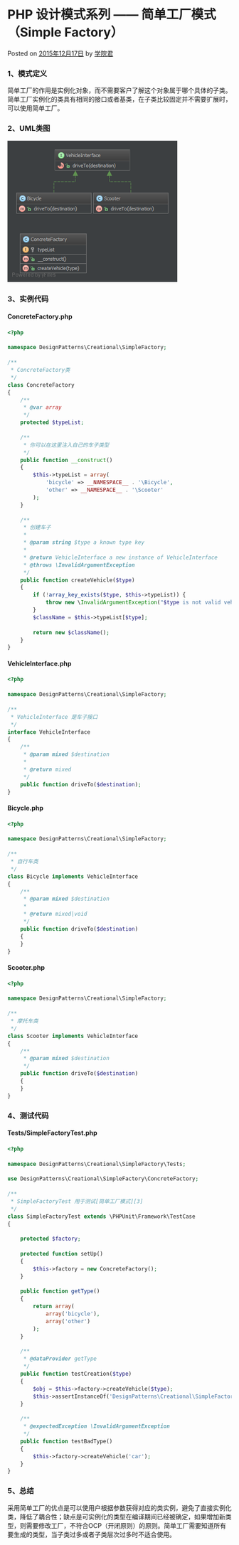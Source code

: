 # PHP 设计模式系列 —— 简单工厂模式（Simple Factory）

 Posted on [2015年12月17日][0] by [学院君][1]

### **1、模式定义**

简单工厂的作用是实例化对象，而不需要客户了解这个对象属于哪个具体的子类。简单工厂实例化的类具有相同的接口或者基类，在子类比较固定并不需要扩展时，可以使用简单工厂。

### **2、UML类图**

![简单工厂模式类图][2]

### **3、实例代码**

#### **ConcreteFactory.php**

```php
<?php

namespace DesignPatterns\Creational\SimpleFactory;

/**
 * ConcreteFactory类
 */
class ConcreteFactory
{
    /**
     * @var array
     */
    protected $typeList;

    /**
     * 你可以在这里注入自己的车子类型
     */
    public function __construct()
    {
        $this->typeList = array(
            'bicycle' => __NAMESPACE__ . '\Bicycle',
            'other' => __NAMESPACE__ . '\Scooter'
        );
    }

    /**
     * 创建车子
     *
     * @param string $type a known type key
     *
     * @return VehicleInterface a new instance of VehicleInterface
     * @throws \InvalidArgumentException
     */
    public function createVehicle($type)
    {
        if (!array_key_exists($type, $this->typeList)) {
            throw new \InvalidArgumentException("$type is not valid vehicle");
        }
        $className = $this->typeList[$type];

        return new $className();
    }
}
```

#### **VehicleInterface.php**

```php
<?php

namespace DesignPatterns\Creational\SimpleFactory;

/**
 * VehicleInterface 是车子接口
 */
interface VehicleInterface
{
    /**
     * @param mixed $destination
     *
     * @return mixed
     */
    public function driveTo($destination);
}
```

#### **Bicycle.php**

```php
<?php

namespace DesignPatterns\Creational\SimpleFactory;

/**
 * 自行车类
 */
class Bicycle implements VehicleInterface
{
    /**
     * @param mixed $destination
     *
     * @return mixed|void
     */
    public function driveTo($destination)
    {
    }
}
```

#### **Scooter.php**

```php
<?php

namespace DesignPatterns\Creational\SimpleFactory;

/**
 * 摩托车类
 */
class Scooter implements VehicleInterface
{
    /**
     * @param mixed $destination
     */
    public function driveTo($destination)
    {
    }
}
```

### **4、测试代码**

#### **Tests/SimpleFactoryTest.php**

```php
<?php

namespace DesignPatterns\Creational\SimpleFactory\Tests;

use DesignPatterns\Creational\SimpleFactory\ConcreteFactory;

/**
 * SimpleFactoryTest 用于测试[简单工厂模式][3]
 */
class SimpleFactoryTest extends \PHPUnit\Framework\TestCase
{

    protected $factory;

    protected function setUp()
    {
        $this->factory = new ConcreteFactory();
    }

    public function getType()
    {
        return array(
            array('bicycle'),
            array('other')
        );
    }

    /**
     * @dataProvider getType
     */
    public function testCreation($type)
    {
        $obj = $this->factory->createVehicle($type);
        $this->assertInstanceOf('DesignPatterns\Creational\SimpleFactory\VehicleInterface', $obj);
    }

    /**
     * @expectedException \InvalidArgumentException
     */
    public function testBadType()
    {
        $this->factory->createVehicle('car');
    }
}
```
### **5、总结**

采用简单工厂的优点是可以使用户根据参数获得对应的类实例，避免了直接实例化类，降低了耦合性；缺点是可实例化的类型在编译期间已经被确定，如果增加新类型，则需要修改工厂，不符合OCP（开闭原则）的原则。简单工厂需要知道所有要生成的类型，当子类过多或者子类层次过多时不适合使用。

[0]: http://laravelacademy.org/post/2643.html
[1]: http://laravelacademy.org/post/author/nonfu
[2]: ../img/Simple-Factory.png
[3]: http://laravelacademy.org/tags/%e7%ae%80%e5%8d%95%e5%b7%a5%e5%8e%82%e6%a8%a1%e5%bc%8f
[4]: http://laravelacademy.org/tags/php